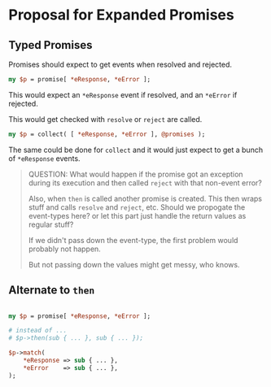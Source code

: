 <!-------------------------------------------------------->
# Proposal for Expanded Promises
<!-------------------------------------------------------->

## Typed Promises

Promises should expect to get events when resolved and rejected.

```perl
my $p = promise[ *eResponse, *eError ];
```

This would expect an `*eResponse` event if resolved, and an `*eError`
if rejected.

This would get checked with `resolve` or `reject` are called.

```perl
my $p = collect( [ *eResponse, *eError ], @promises );
```

The same could be done for `collect` and it would just expect to
get a bunch of `*eResponse` events.

> QUESTION:
> What would happen if the promise got an exception during its
> execution and then called `reject` with that non-event error?
>
> Also, when `then` is called another promise is created. This then
> wraps stuff and calls `resolve` and `reject`, etc. Should we
> propogate the event-types here? or let this part just handle
> the return values as regular stuff?
>
> If we didn't pass down the event-type, the first problem would
> probably not happen.
>
> But not passing down the values might get messy, who knows.

## Alternate to `then`

```perl

my $p = promise[ *eResponse, *eError ];

# instead of ...
# $p->then(sub { ... }, sub { ... });

$p->match(
    *eResponse => sub { ... },
    *eError    => sub { ... },
);

```
